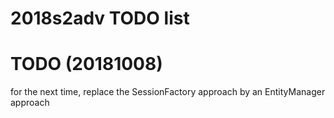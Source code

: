 # 2018s2adv TODO list

# TODO (20181008)
for the next time, replace the SessionFactory approach by an EntityManager approach

